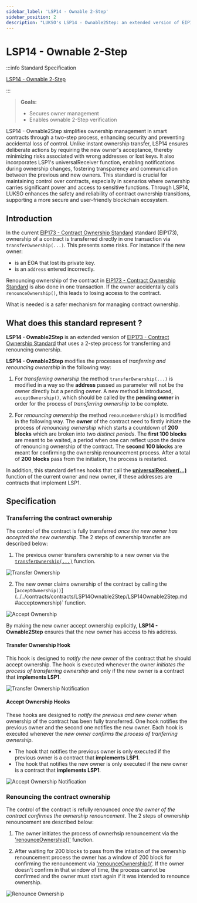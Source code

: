 ```yaml
---
sidebar_label: 'LSP14 - Ownable 2-Step'
sidebar_position: 2
description: "LUKSO's LSP14 - Ownable2Step: an extended version of EIP173 - Contract Ownership Standard for transferring and renouncing ownership."
---
```


# LSP14 - Ownable 2-Step

:::info Standard Specification

[LSP14 - Ownable 2-Step](https://github.com/lukso-network/LIPs/blob/main/LSPs/LSP-14-Ownable2Step.md)

:::

> **Goals:**
>
> - Secures owner management
> - Enables ownable 2-Step verification

LSP14 - Ownable2Step simplifies ownership management in smart contracts through a two-step process, enhancing security and preventing accidental loss of control. Unlike instant ownership transfer, LSP14 ensures deliberate actions by requiring the new owner's acceptance, thereby minimizing risks associated with wrong addresses or lost keys. It also incorporates LSP1's universalReceiver function, enabling notifications during ownership changes, fostering transparency and communication between the previous and new owners. This standard is crucial for maintaining control over contracts, especially in scenarios where ownership carries significant power and access to sensitive functions. Through LSP14, LUKSO enhances the safety and reliability of contract ownership transitions, supporting a more secure and user-friendly blockchain ecosystem.

## Introduction

In the current [EIP173 - Contract Ownership Standard](https://eips.ethereum.org/EIPS/eip-173) standard (EIP173), ownership of a contract is transferred directly in one transaction via `transferOwnership(...)`. This presents some risks. For instance if the new owner:

- is an EOA that lost its private key.
- is an `address` entered incorrectly.

Renouncing ownership of the contract in [EIP173 - Contract Ownership Standard](https://eips.ethereum.org/EIPS/eip-173) is also done in one transaction. If the owner accidentally calls `renounceOwnership()`, this leads to losing access to the contract.

What is needed is a safer mechanism for managing contract ownership.

## What does this standard represent ?

**LSP14 - Ownable2Step** is an extended version of [EIP173 - Contract Ownership Standard](https://eips.ethereum.org/EIPS/eip-173) that uses a 2-step process for transferring and renouncing ownership.

**LSP14 - Ownable2Step** modifies the processes of _tranferring and renouncing ownership_ in the following way:

1. For _transferring ownership_ the method `transferOwnership(...)` is modified in a way so the **address** passed as parameter will not be the owner directly but a pending owner. A new method is introduced, `acceptOwnership()`, which should be called by the **pending owner** in order for the process of _transferring ownership_ to be complete.

2. For _renouncing ownership_ the method `renounceOwnership()` is modified in the following way. The **owner** of the contract need to firstly initiate the process of _renouncing ownership_ which starts a countdown of **200 blocks** which are broken into two _distinct periods_. The **first 100 blocks** are meant to be waited, a period when one can reflect upon the desire of renouncing ownership of the contract. The **second 100 blocks** are meant for confirming the ownership renouncement process. After a total of **200 blocks** pass from the initiation, the process is restarted.

In addition, this standard defines hooks that call the **[universalReceiver(...)](../../contracts/contracts/LSP0ERC725Account/LSP0ERC725Account.md#universalreceiver)** function of the current owner and new owner, if these addresses are contracts that implement LSP1.

## Specification

### Transferring the contract ownership

The control of the contract is fully transferred _once the new owner has accepted the new ownership_. The 2 steps of ownership transfer are described below:

1. The previous owner transfers ownership to a new owner via the [`transferOwnership(...)`](../../contracts/contracts/LSP14Ownable2Step/LSP14Ownable2Step.md#transferownership) function.

![Transfer Ownership](/img/standards/lsp14/transfer-ownership.jpeg)

2. The new owner claims ownership of the contract by calling the [`acceptOwnership()`](../../contracts/contracts/LSP14Ownable2Step/LSP14Ownable2Step.md #acceptownership)` function.

![Accept Ownership](/img/standards/lsp14/accept-ownership.jpeg)

By making the new owner accept ownership explicitly, **LSP14 - Ownable2Step** ensures that the new owner has access to his address.

#### Transfer Ownership Hook

This hook is designed to _notify the new owner_ of the contract that he should accept ownership.
The hook is executed whenever the owner _initiates the process of transferring ownership_ and only if the new owner is a contract that **implements LSP1**.

![Transfer Ownership Notification](/img/standards/lsp14/transfer-ownership-notification.jpeg)

#### Accept Ownership Hooks

These hooks are designed to _notify the previous and new owner_ when ownership of the contract has been fully transferred. One hook notifies the previous owner and the second one notifies the new owner.
Each hook is executed whenever the _new owner confirms the process of tranferring ownership_.

- The hook that notifies the previous owner is only executed if the previous owner is a contract that **implements LSP1**.
- The hook that notifies the new owner is only executed if the new owner is a contract that **implements LSP1**.

![Accept Ownership Notification](/img/standards/lsp14/accept-ownership-notification.jpeg)

### Renouncing the contract ownership

The control of the contract is refully renounced _once the owner of the contract confirmes the ownership renouncement_. The 2 steps of ownership renouncement are described below:

1. The owner initiates the process of ownerhsip renouncement via the ['renounceOwnership()'](../../contracts/contracts/LSP14Ownable2Step/LSP14Ownable2Step.md#renounceownership) function.

2. After waiting for 200 blocks to pass from the intiation of the ownership renouncement process the owner has a window of 200 block for confirming the renouncement via ['renounceOwnership()'](../../contracts/contracts/LSP14Ownable2Step/LSP14Ownable2Step.md#renounceownership). If the owner doesn't confirm in that window of time, the process cannot be confirmed and the owner must start again if it was intended to renounce ownership.

![Renounce Ownership](/img/standards/lsp14/renounce-ownership.jpeg)

